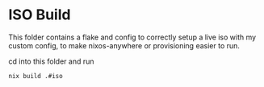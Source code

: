 # ISO Build

This folder contains a flake and config to correctly setup a live iso with my custom config, to make nixos-anywhere or provisioning easier to run. 

cd into this folder and run

``` bash
nix build .#iso
```